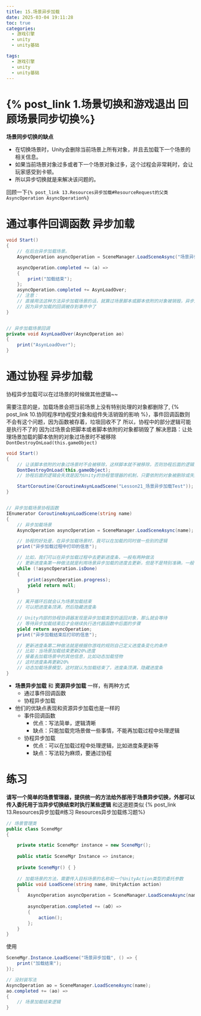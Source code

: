 ```yaml
---
title: 15.场景异步加载
date: 2025-03-04 19:11:28
toc: true
categories:
  - 游戏引擎
  - unity
  - unity基础

tags:
  - 游戏引擎
  - unity
  - unity基础
---
```


# {% post_link 1.场景切换和游戏退出 回顾场景同步切换%}
**场景同步切换的缺点**
- 在切换场景时，Unity会删除当前场景上所有对象，并且去加载下一个场景的相关信息。
- 如果当前场景对象过多或者下一个场景对象过多，这个过程会非常耗时，会让玩家感受到卡顿。
- 所以异步切换就是来解决该问题的。

回顾一下`{% post_link 13.Resources异步加载#ResourceRequest的父类AsyncOperation AsyncOperation%}`

# 通过事件回调函数 异步加载
```cs
void Start()
{
    // 在后台异步加载场景。
    AsyncOperation asyncOperation = SceneManager.LoadSceneAsync("场景异步加载");

    asyncOperation.completed += (a) =>
    {
        print("加载结束");
    };
    asyncOperation.completed += AsynLoadOver;
    // 注意：
    // 直接用法这种方法异步加载场景的话，就算过场景脚本或脚本依附的对象被销毁，异步加载的回调也能执行
    // 因为异步加载的回调被存到事件中了
}


// 异步加载场景回调
private void AsynLoadOver(AsyncOperation ao)
{
    print("AsynLoadOver");
}

```

# 通过协程 异步加载
协程异步加载可以在过场景的时候做其他逻辑~~

需要注意的是，加载场景会把当前场景上没有特别处理的对象都删除了, {% post_link 10.协同程序#协程受对象和组件失活销毁的影响 %}，事件回调函数则不会有这个问题，因为函数被存着，垃圾回收不了
所以，协程中的部分逻辑可能是执行不了的
因为过场景会把脚本或者脚本依附的对象都销毁了
解决思路：让处理场景加载的脚本依附的对象过场景时不被移除`DontDestroyOnLoad(this.gameObject)`
```cs
void Start()
{
    // 让该脚本依附的对象过场景时不会被移除，这样脚本就不被移除，否则协程后面的逻辑会失效
    DontDestroyOnLoad(this.gameObject);
    // 协程后面的逻辑会失效是因为Unity的协程管理器的机制，只要依附的对象被删除或失活或者脚本被删除，协程就会失效，我们改不了这个机制

    StartCoroutine(CoroutineAsynLoadScene("Lesson21_场景异步加载Test"));
}


// 异步加载场景协程函数
IEnumerator CoroutineAsynLoadScene(string name)
{
    // 异步加载场景
    AsyncOperation asyncOperation = SceneManager.LoadSceneAsync(name);

    // 协程的好处是，在异步加载场景时，我可以在加载的同时做一些别的逻辑
    print("异步加载过程中打印的信息");

    // 比如，我们可以在异步加载过程中去更新进度条，一般有两种做法
    // 更新进度条第一种做法就是利用场景异步加载的进度去更新，但是不是特别准确，一般也不会直接用
    while (!asyncOperation.isDone)
    {
        print(asyncOperation.progress);
        yield return null;
    }

    // 离开循环后就会认为场景加载结束
    // 可以把进度条顶满，然后隐藏进度条

    // Unity内部的协程协调器发现是异步加载类型的返回对象，那么就会等待
    // 等待异步加载结束后才会继续执行迭代器函数中后面的步骤
    yield return asyncOperation;
    print("异步加载结束后打印的信息");

    // 更新进度条第二种做法就是根据你游戏的规则自己定义进度条变化的条件
    // 比如：当场景加载结束更新20%进度
    // 接着去加载场景中的其他信息，比如动态加载怪物
    // 这时进度条再更新20%
    // 动态加载场景模型，这时就认为加载结束了，进度条顶满，隐藏进度条
}

```


- **场景异步加载** 和 **资源异步加载** 一样，有两种方式
    - 通过事件回调函数
    - 协程异步加载
- 他们的优缺点表现和资源异步加载也是一样的
    - 事件回调函数
        - 优点：写法简单，逻辑清晰
        - 缺点：只能加载完场景做一些事情，不能再加载过程中处理逻辑
    - 协程异步加载
        - 优点：可以在加载过程中处理逻辑，比如进度条更新等
        - 缺点：写法较为麻烦，要通过协程


# 练习
**请写一个简单的场景管理器，提供统一的方法给外部用于场景异步切换，外部可以传入委托用于当异步切换结束时执行某些逻辑**
和这道题类似 {% post_link 13.Resources异步加载#练习 Resources异步加载练习题%}
```cs
// 场景管理类 
public class SceneMgr
{

    private static SceneMgr instance = new SceneMgr();
        
    public static SceneMgr Instance => instance;
    
    private SceneMgr() { }
    
    // 加载场景的方法，需要传入目标场景的名称和一个UnityAction类型的委托参数
    public void LoadScene(string name, UnityAction action)
    {
        AsyncOperation asyncOperation = SceneManager.LoadSceneAsync(name);
        
        asyncOperation.completed += (aO) =>
        {
            action();
        };
    }
}

```

使用
```cs
SceneMgr.Instance.LoadScene("场景异步加载", () => {
    print("加载结束");
});

// 没封装写法
AsyncOperation ao = SceneManager.LoadSceneAsync(name);
ao.completed += (ao) =>
{
    // 场景加载结束逻辑
}
```